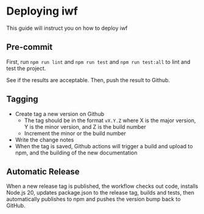 # Deploying iwf

This guide will instruct you on how to deploy iwf

## Pre-commit

First, run `npm run lint` and `npm run test` and `npm run test:all` to lint and test the project.

See if the results are acceptable. Then, push the result to Github.

## Tagging

* Create tag a new version on Github
  * The tag should be in the format `vX.Y.Z` where X is the major version, Y is the minor version, and Z is the build number
  * Increment the minor or the build number
* Write the change notes
* When the tag is saved, Github actions will trigger a build and upload to npm, and the building of the new documentation

## Automatic Release

When a new release tag is published, the workflow checks out code, installs Node.js 20, updates package.json to the release tag, builds and tests, then automatically publishes to npm and pushes the version bump back to GitHub.
